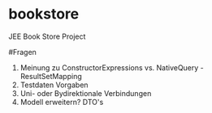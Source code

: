 # bookstore
JEE Book Store Project

#Fragen
1. Meinung zu ConstructorExpressions vs. NativeQuery - ResultSetMapping
2. Testdaten Vorgaben
3. Uni- oder Bydirektionale Verbindungen
4. Modell erweitern? DTO's

